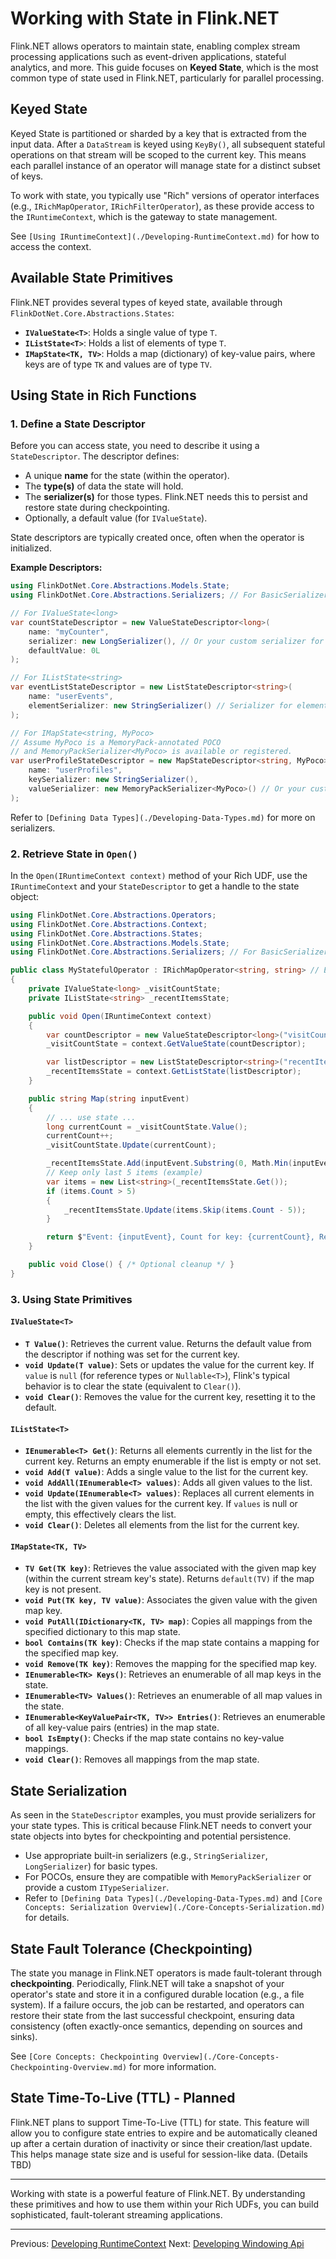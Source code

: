# Working with State in Flink.NET

Flink.NET allows operators to maintain state, enabling complex stream processing applications such as event-driven applications, stateful analytics, and more. This guide focuses on **Keyed State**, which is the most common type of state used in Flink.NET, particularly for parallel processing.

## Keyed State

Keyed State is partitioned or sharded by a key that is extracted from the input data. After a `DataStream` is keyed using `KeyBy()`, all subsequent stateful operations on that stream will be scoped to the current key. This means each parallel instance of an operator will manage state for a distinct subset of keys.

To work with state, you typically use "Rich" versions of operator interfaces (e.g., `IRichMapOperator`, `IRichFilterOperator`), as these provide access to the `IRuntimeContext`, which is the gateway to state management.

See `[Using IRuntimeContext](./Developing-RuntimeContext.md)` for how to access the context.

## Available State Primitives

Flink.NET provides several types of keyed state, available through `FlinkDotNet.Core.Abstractions.States`:

*   **`IValueState<T>`**: Holds a single value of type `T`.
*   **`IListState<T>`**: Holds a list of elements of type `T`.
*   **`IMapState<TK, TV>`**: Holds a map (dictionary) of key-value pairs, where keys are of type `TK` and values are of type `TV`.

## Using State in Rich Functions

### 1. Define a State Descriptor

Before you can access state, you need to describe it using a `StateDescriptor`. The descriptor defines:
*   A unique **name** for the state (within the operator).
*   The **type(s)** of data the state will hold.
*   The **serializer(s)** for those types. Flink.NET needs this to persist and restore state during checkpointing.
*   Optionally, a default value (for `IValueState`).

State descriptors are typically created once, often when the operator is initialized.

**Example Descriptors:**

```csharp
using FlinkDotNet.Core.Abstractions.Models.State;
using FlinkDotNet.Core.Abstractions.Serializers; // For BasicSerializers

// For IValueState<long>
var countStateDescriptor = new ValueStateDescriptor<long>(
    name: "myCounter",
    serializer: new LongSerializer(), // Or your custom serializer for long
    defaultValue: 0L
);

// For IListState<string>
var eventListStateDescriptor = new ListStateDescriptor<string>(
    name: "userEvents",
    elementSerializer: new StringSerializer() // Serializer for elements in the list
);

// For IMapState<string, MyPoco>
// Assume MyPoco is a MemoryPack-annotated POCO
// and MemoryPackSerializer<MyPoco> is available or registered.
var userProfileStateDescriptor = new MapStateDescriptor<string, MyPoco>(
    name: "userProfiles",
    keySerializer: new StringSerializer(),
    valueSerializer: new MemoryPackSerializer<MyPoco>() // Or your custom ITypeSerializer<MyPoco>
);
```
Refer to `[Defining Data Types](./Developing-Data-Types.md)` for more on serializers.

### 2. Retrieve State in `Open()`

In the `Open(IRuntimeContext context)` method of your Rich UDF, use the `IRuntimeContext` and your `StateDescriptor` to get a handle to the state object:

```csharp
using FlinkDotNet.Core.Abstractions.Operators;
using FlinkDotNet.Core.Abstractions.Context;
using FlinkDotNet.Core.Abstractions.States;
using FlinkDotNet.Core.Abstractions.Models.State;
using FlinkDotNet.Core.Abstractions.Serializers; // For BasicSerializers

public class MyStatefulOperator : IRichMapOperator<string, string> // Example
{
    private IValueState<long> _visitCountState;
    private IListState<string> _recentItemsState;

    public void Open(IRuntimeContext context)
    {
        var countDescriptor = new ValueStateDescriptor<long>("visitCounter", new LongSerializer(), 0L);
        _visitCountState = context.GetValueState(countDescriptor);

        var listDescriptor = new ListStateDescriptor<string>("recentItems", new StringSerializer());
        _recentItemsState = context.GetListState(listDescriptor);
    }

    public string Map(string inputEvent)
    {
        // ... use state ...
        long currentCount = _visitCountState.Value();
        currentCount++;
        _visitCountState.Update(currentCount);

        _recentItemsState.Add(inputEvent.Substring(0, Math.Min(inputEvent.Length, 10)));
        // Keep only last 5 items (example)
        var items = new List<string>(_recentItemsState.Get());
        if (items.Count > 5)
        {
            _recentItemsState.Update(items.Skip(items.Count - 5));
        }

        return $"Event: {inputEvent}, Count for key: {currentCount}, Recent: {string.Join(",", _recentItemsState.Get())}";
    }

    public void Close() { /* Optional cleanup */ }
}
```

### 3. Using State Primitives

#### `IValueState<T>`

*   **`T Value()`**: Retrieves the current value. Returns the default value from the descriptor if nothing was set for the current key.
*   **`void Update(T value)`**: Sets or updates the value for the current key. If `value` is `null` (for reference types or `Nullable<T>`), Flink's typical behavior is to clear the state (equivalent to `Clear()`).
*   **`void Clear()`**: Removes the value for the current key, resetting it to the default.

#### `IListState<T>`

*   **`IEnumerable<T> Get()`**: Returns all elements currently in the list for the current key. Returns an empty enumerable if the list is empty or not set.
*   **`void Add(T value)`**: Adds a single value to the list for the current key.
*   **`void AddAll(IEnumerable<T> values)`**: Adds all given values to the list.
*   **`void Update(IEnumerable<T> values)`**: Replaces all current elements in the list with the given values for the current key. If `values` is null or empty, this effectively clears the list.
*   **`void Clear()`**: Deletes all elements from the list for the current key.

#### `IMapState<TK, TV>`

*   **`TV Get(TK key)`**: Retrieves the value associated with the given map key (within the current stream key's state). Returns `default(TV)` if the map key is not present.
*   **`void Put(TK key, TV value)`**: Associates the given value with the given map key.
*   **`void PutAll(IDictionary<TK, TV> map)`**: Copies all mappings from the specified dictionary to this map state.
*   **`bool Contains(TK key)`**: Checks if the map state contains a mapping for the specified map key.
*   **`void Remove(TK key)`**: Removes the mapping for the specified map key.
*   **`IEnumerable<TK> Keys()`**: Retrieves an enumerable of all map keys in the state.
*   **`IEnumerable<TV> Values()`**: Retrieves an enumerable of all map values in the state.
*   **`IEnumerable<KeyValuePair<TK, TV>> Entries()`**: Retrieves an enumerable of all key-value pairs (entries) in the map state.
*   **`bool IsEmpty()`**: Checks if the map state contains no key-value mappings.
*   **`void Clear()`**: Removes all mappings from the map state.

## State Serialization

As seen in the `StateDescriptor` examples, you must provide serializers for your state types. This is critical because Flink.NET needs to convert your state objects into bytes for checkpointing and potential persistence.
*   Use appropriate built-in serializers (e.g., `StringSerializer`, `LongSerializer`) for basic types.
*   For POCOs, ensure they are compatible with `MemoryPackSerializer` or provide a custom `ITypeSerializer`.
*   Refer to `[Defining Data Types](./Developing-Data-Types.md)` and `[Core Concepts: Serialization Overview](./Core-Concepts-Serialization.md)` for details.

## State Fault Tolerance (Checkpointing)

The state you manage in Flink.NET operators is made fault-tolerant through **checkpointing**. Periodically, Flink.NET will take a snapshot of your operator's state and store it in a configured durable location (e.g., a file system). If a failure occurs, the job can be restarted, and operators can restore their state from the last successful checkpoint, ensuring data consistency (often exactly-once semantics, depending on sources and sinks).

See `[Core Concepts: Checkpointing Overview](./Core-Concepts-Checkpointing-Overview.md)` for more information.

## State Time-To-Live (TTL) - Planned

Flink.NET plans to support Time-To-Live (TTL) for state. This feature will allow you to configure state entries to expire and be automatically cleaned up after a certain duration of inactivity or since their creation/last update. This helps manage state size and is useful for session-like data. (Details TBD)

---

Working with state is a powerful feature of Flink.NET. By understanding these primitives and how to use them within your Rich UDFs, you can build sophisticated, fault-tolerant streaming applications.

---
Previous: [Developing RuntimeContext](./Developing-RuntimeContext.md)
Next: [Developing Windowing Api](./Developing-Windowing-Api.md)
